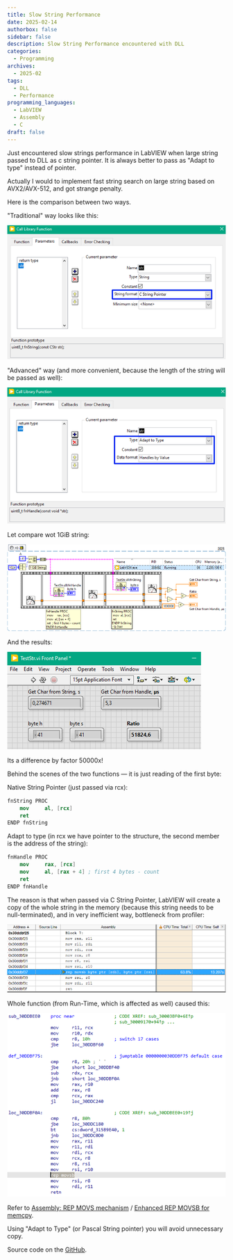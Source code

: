 ```yaml
---
title: Slow String Performance
date: 2025-02-14
authorbox: false
sidebar: false
description: Slow String Performance encountered with DLL
categories:
  - Programming
archives:
  - 2025-02
tags:
  - DLL
  - Performance
programming_languages:
  - LabVIEW
  - Assembly
  - C
draft: false
---
```

Just encountered slow strings performance in LabVIEW when large string passed to DLL as c string pointer. It is always better to pass as "Adapt to type" instead of pointer.
<!--more-->

Actually I would to implement fast string search on large string based on AVX2/AVX-512, and got strange penalty.

Here is the comparison between two ways.

"Traditional" way looks like this:

![image-20250214140636323](assets/image-20250214140636323.png)

"Advanced" way (and more convenient, because the length of the string will be passed as well):

![image-20250214140747101](assets/image-20250214140747101.png)

Let compare wot 1GiB string:

![](assets/str-snippet.png)

And the results:

![image-20250214140926892](assets/image-20250214140926892.png)

Its a difference by factor 50000x!

Behind the scenes of the two functions — it is just reading of the first byte:

Native String Pointer (just passed via rcx):

```nasm
fnString PROC
	mov		al, [rcx]
	ret
ENDP fnString
```

Adapt to type (in rcx we have pointer to the structure, the second member is the address of the string):

```nasm
fnHandle PROC
	mov     rax, [rcx]
	mov		al, [rax + 4] ; first 4 bytes - count
	ret
ENDP fnHandle
```

The reason is that when passed via C String Pointer, LabVIEW will create a copy of the whole string in the memory (because this string needs to be null-terminated), and in very inefficient way, bottleneck from profiler:

![image-20250214141437789](assets/image-20250214141437789.png)

Whole function (from Run-Time, which is affected as well) caused this:

![image-20250214141523726](assets/image-20250214141523726.png)

Refer to [Assembly: REP MOVS mechanism](https://stackoverflow.com/questions/27804852/assembly-rep-movs-mechanism#:~:text=In%20this%20case%2C%20you%20will,of%20memory%20to%20somewhere%20else.) / [Enhanced REP MOVSB for memcpy](https://stackoverflow.com/questions/43343231/enhanced-rep-movsb-for-memcpy). 

Using "Adapt to Type" (or Pascal String pointer) you will avoid unnecessary copy.

Source code on the [GitHub](https://github.com/AndrDm/LabVIEW-SlowString-Search/tree/main/SlowStringIssue).
